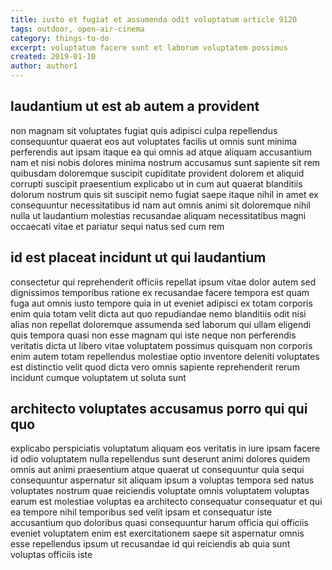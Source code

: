 ```yaml
---
title: iusto et fugiat et assumenda odit voluptatum article 9120
tags: outdoor, open-air-cinema
category: things-to-do
excerpt: voluptatum facere sunt et laborum voluptatem possimus
created: 2019-01-10
author: author1
---
```


## laudantium ut est ab autem a provident

non magnam sit voluptates fugiat quis adipisci culpa repellendus consequuntur quaerat eos aut voluptates facilis ut omnis sunt minima perferendis aut ipsam itaque ea qui omnis ad atque aliquam accusantium nam et nisi nobis dolores minima nostrum accusamus sunt sapiente sit rem quibusdam doloremque suscipit cupiditate provident dolorem et aliquid corrupti suscipit praesentium explicabo ut in cum aut quaerat blanditiis dolorum nostrum quis sit suscipit nemo fugiat saepe itaque nihil in amet ex consequuntur necessitatibus id nam aut omnis animi sit doloremque nihil nulla ut laudantium molestias recusandae aliquam necessitatibus magni occaecati vitae et pariatur sequi natus sed cum rem

## id est placeat incidunt ut qui laudantium

consectetur qui reprehenderit officiis repellat ipsum vitae dolor autem sed dignissimos temporibus ratione ex recusandae facere tempora est quam fuga aut omnis iusto tempore quia in ut eveniet adipisci ex totam corporis enim quia totam velit dicta aut quo repudiandae nemo blanditiis odit nisi alias non repellat doloremque assumenda sed laborum qui ullam eligendi quis tempora quasi non esse magnam qui iste neque non perferendis veritatis dicta ut libero vitae voluptatem possimus quisquam non corporis enim autem totam repellendus molestiae optio inventore deleniti voluptates est distinctio velit quod dicta vero omnis sapiente reprehenderit rerum incidunt cumque voluptatem ut soluta sunt

## architecto voluptates accusamus porro qui qui quo

explicabo perspiciatis voluptatum aliquam eos veritatis in iure ipsam facere id odio voluptatem nulla repellendus sunt deserunt animi dolores quidem omnis aut animi praesentium atque quaerat ut consequuntur quia sequi consequuntur aspernatur sit aliquam ipsum a voluptas tempora sed natus voluptates nostrum quae reiciendis voluptate omnis voluptatem voluptas earum est molestiae voluptas ea architecto consequatur consequatur et qui ea tempore nihil temporibus sed velit ipsam et consequatur iste accusantium quo doloribus quasi consequuntur harum officia qui officiis eveniet voluptatem enim est exercitationem saepe sit aspernatur omnis esse repellendus ipsum ut recusandae id qui reiciendis ab quia sunt voluptas officiis iste
